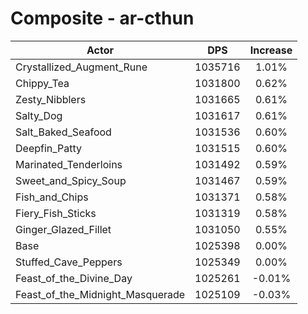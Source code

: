 # Composite - ar-cthun
| Actor | DPS | Increase |
|---|:---:|:---:|
|Crystallized_Augment_Rune|1035716|1.01%|
|Chippy_Tea|1031800|0.62%|
|Zesty_Nibblers|1031665|0.61%|
|Salty_Dog|1031617|0.61%|
|Salt_Baked_Seafood|1031536|0.60%|
|Deepfin_Patty|1031515|0.60%|
|Marinated_Tenderloins|1031492|0.59%|
|Sweet_and_Spicy_Soup|1031467|0.59%|
|Fish_and_Chips|1031371|0.58%|
|Fiery_Fish_Sticks|1031319|0.58%|
|Ginger_Glazed_Fillet|1031050|0.55%|
|Base|1025398|0.00%|
|Stuffed_Cave_Peppers|1025349|0.00%|
|Feast_of_the_Divine_Day|1025261|-0.01%|
|Feast_of_the_Midnight_Masquerade|1025109|-0.03%|
